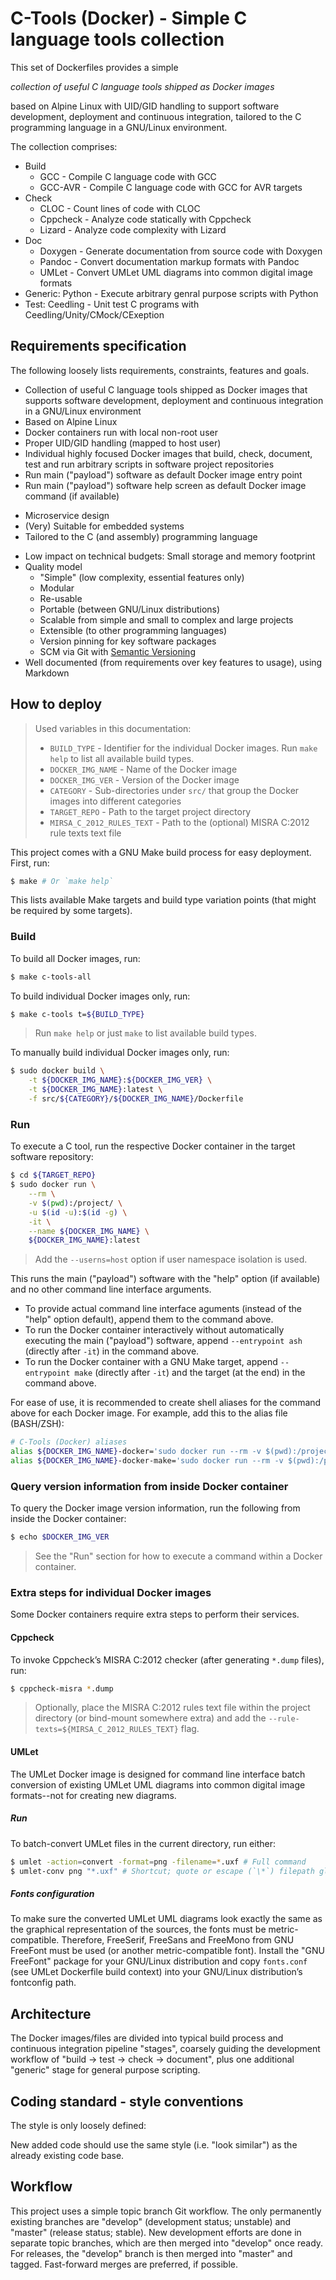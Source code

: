 <!--
Keywords:
build, build-process, check, continuous-delivery, continuous-deployment,
continuous-integration, docker, documentation, embedded, embedded-systems,
product-assurance, quality-assurance, quality-metrics, quality, scripting,
test, testing, toochain
-->

# C-Tools (Docker) - Simple C language tools collection

This set of Dockerfiles provides a simple

*collection of useful C language tools shipped as Docker images*

based on Alpine Linux with UID/GID handling to support software development,
deployment and continuous integration, tailored to the C programming language
in a GNU/Linux environment.

The collection comprises:

* Build
    * GCC - Compile C language code with GCC
    * GCC-AVR - Compile C language code with GCC for AVR targets
* Check
    * CLOC - Count lines of code with CLOC
    * Cppcheck - Analyze code statically with Cppcheck
    * Lizard - Analyze code complexity with Lizard
* Doc
    * Doxygen - Generate documentation from source code with Doxygen
    * Pandoc - Convert documentation markup formats with Pandoc
    * UMLet - Convert UMLet UML diagrams into common digital image formats
* Generic: Python - Execute arbitrary genral purpose scripts with Python
* Test: Ceedling - Unit test C programs with Ceedling/Unity/CMock/CExeption

## Requirements specification

The following loosely lists requirements, constraints, features and goals.

* Collection of useful C language tools shipped as Docker images that supports
  software development, deployment and continuous integration in a GNU/Linux
  environment
* Based on Alpine Linux
* Docker containers run with local non-root user
* Proper UID/GID handling (mapped to host user)
* Individual highly focused Docker images that build, check, document, test and
  run arbitrary scripts in software project repositories
* Run main ("payload") software as default Docker image entry point
* Run main ("payload") software help screen as default Docker image command (if
  available)

<!-- Separator -->

* Microservice design
* (Very) Suitable for embedded systems
* Tailored to the C (and assembly) programming language

<!-- Separator -->

* Low impact on technical budgets: Small storage and memory footprint
* Quality model
    * "Simple" (low complexity, essential features only)
    * Modular
    * Re-usable
    * Portable (between GNU/Linux distributions)
    * Scalable from simple and small to complex and large projects
    * Extensible (to other programming languages)
    * Version pinning for key software packages
    * SCM via Git with [Semantic Versioning](https://semver.org)
* Well documented (from requirements over key features to usage), using
  Markdown

## How to deploy

> Used variables in this documentation:
>
> * `BUILD_TYPE` - Identifier for the individual Docker images.
>   Run `make help` to list all available build types.
> * `DOCKER_IMG_NAME` - Name of the Docker image
> * `DOCKER_IMG_VER` - Version of the Docker image
> * `CATEGORY` - Sub-directories under `src/` that group the Docker images into
>   different categories
> * `TARGET_REPO` - Path to the target project directory
> * `MIRSA_C_2012_RULES_TEXT` - Path to the (optional) MISRA C:2012 rule texts
>   text file

This project comes with a GNU Make build process for easy deployment.
First, run:

```sh
$ make # Or `make help`
```

This lists available Make targets and build type variation points (that might
be required by some targets).

### Build

To build all Docker images, run:

```sh
$ make c-tools-all
```

To build individual Docker images only, run:

```sh
$ make c-tools t=${BUILD_TYPE}
```

> Run `make help` or just `make` to list available build types.

To manually build individual Docker images only, run:

```sh
$ sudo docker build \
    -t ${DOCKER_IMG_NAME}:${DOCKER_IMG_VER} \
    -t ${DOCKER_IMG_NAME}:latest \
    -f src/${CATEGORY}/${DOCKER_IMG_NAME}/Dockerfile
```

### Run

To execute a C tool, run the respective Docker container in the target software
repository:

```sh
$ cd ${TARGET_REPO}
$ sudo docker run \
    --rm \
    -v $(pwd):/project/ \
    -u $(id -u):$(id -g) \
    -it \
    --name ${DOCKER_IMG_NAME} \
    ${DOCKER_IMG_NAME}:latest
```

> Add the `--userns=host` option if user namespace isolation is used.

This runs the main ("payload") software with the "help" option (if available)
and no other command line interface arguments.

* To provide actual command line interface aguments (instead of the "help"
  option default), append them to the command above.
* To run the Docker container interactively without automatically executing the
  main ("payload") software, append `--entrypoint ash` (directly after `-it`)
  in the command above.
* To run the Docker container with a GNU Make target, append `--entrypoint make`
  (directly after `-it`) and the target (at the end) in the command above.

For ease of use, it is recommended to create shell aliases for the command
above for each Docker image.
For example, add this to the alias file (BASH/ZSH):

```sh
# C-Tools (Docker) aliases
alias ${DOCKER_IMG_NAME}-docker='sudo docker run --rm -v $(pwd):/project/ -u $(id -u):$(id -g) -it --name ${DOCKER_IMG_NAME} ${DOCKER_IMG_NAME}:latest'
alias ${DOCKER_IMG_NAME}-docker-make='sudo docker run --rm -v $(pwd):/project/ -u $(id -u):$(id -g) -it --entrypoint make --name ${DOCKER_IMG_NAME} ${DOCKER_IMG_NAME}:latest'
```

### Query version information from inside Docker container

To query the Docker image version information, run the following from inside
the Docker container:

```sh
$ echo $DOCKER_IMG_VER
```

> See the "Run" section for how to execute a command within a Docker container.

### Extra steps for individual Docker images

Some Docker containers require extra steps to perform their services.

#### Cppcheck

To invoke Cppcheck’s MISRA C:2012 checker (after generating `*.dump` files),
run:

```sh
$ cppcheck-misra *.dump
```

> Optionally, place the MISRA C:2012 rules text file within the project
> directory (or bind-mount somewhere extra) and add the
> `--rule-texts=${MIRSA_C_2012_RULES_TEXT}` flag.

#### UMLet

The UMLet Docker image is designed for command line interface batch conversion
of existing UMLet UML diagrams into common digital image formats--not for
creating new diagrams.

##### Run

To batch-convert UMLet files in the current directory, run either:

```sh
$ umlet -action=convert -format=png -filename=*.uxf # Full command
$ umlet-conv png "*.uxf" # Shortcut; quote or escape (`\*`) filepath glob necessary so glob expansion only happens inside wrapper script
```

##### Fonts configuration

To make sure the converted UMLet UML diagrams look exactly the same as the
graphical representation of the sources, the fonts must be metric-compatible.
Therefore, FreeSerif, FreeSans and FreeMono from GNU FreeFont must be used (or
another metric-compatible font).
Install the "GNU FreeFont" package for your GNU/Linux distribution and copy
`fonts.conf` (see UMLet Dockerfile build context) into your GNU/Linux
distribution’s fontconfig path.

## Architecture

The Docker images/files are divided into typical build process and continuous
integration pipeline "stages", coarsely guiding the development workflow of
"build -> test -> check -> document", plus one additional "generic" stage for
general purpose scripting.

## Coding standard - style conventions

The style is only loosely defined:

New added code should use the same style (i.e. "look similar") as the already
existing code base.

## Workflow

This project uses a simple topic branch Git workflow.
The only permanently existing branches are "develop" (development status;
unstable) and "master" (release status; stable).
New development efforts are done in separate topic branches, which are then
merged into "develop" once ready.
For releases, the "develop" branch is then merged into "master" and tagged.
Fast-forward merges are preferred, if possible.
